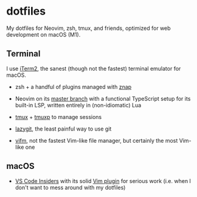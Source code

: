 # dotfiles

My dotfiles for Neovim, zsh, tmux, and friends, optimized for web development on
macOS (M1).

## Terminal

I use [iTerm2](https://github.com/gnachman/iTerm2), the sanest (though not the
fastest) terminal emulator for macOS.

- zsh + a handful of plugins managed with
  [znap](https://github.com/marlonrichert/zsh-snap)

- Neovim on its [master branch](https://github.com/neovim/neovim/commits/master)
  with a functional TypeScript setup for its built-in LSP, written entirely in
  (non-idiomatic) Lua

- [tmux](https://github.com/tmux/tmux) +
  [tmuxp](https://github.com/tmux-python/tmuxp) to manage sessions

- [lazygit](https://github.com/jesseduffield/lazygit), the least painful way to
  use git

- [vifm](https://github.com/vifm/vifm), not the fastest Vim-like file manager,
  but certainly the most Vim-like one

## macOS

- [VS Code Insiders](https://code.visualstudio.com/insiders/) with its solid
  [Vim plugin](https://github.com/VSCodeVim/Vim) for serious work (i.e. when I
  don't want to mess around with my dotfiles)
